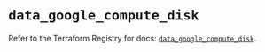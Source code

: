 # `data_google_compute_disk`

Refer to the Terraform Registry for docs: [`data_google_compute_disk`](https://registry.terraform.io/providers/hashicorp/google/6.20.0/docs/data-sources/compute_disk).
